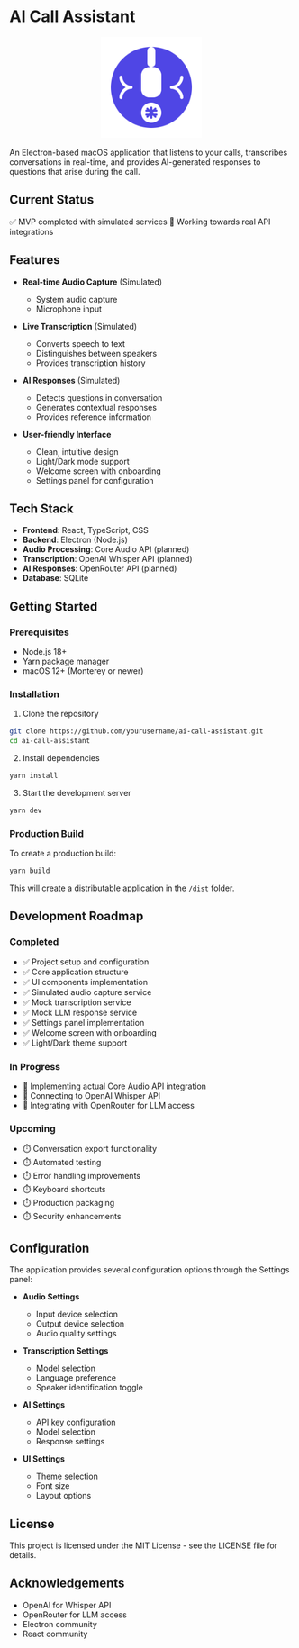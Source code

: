 # AI Call Assistant

<p align="center">
  <img src="public/logo.svg" alt="AI Call Assistant Logo" width="180">
</p>

An Electron-based macOS application that listens to your calls, transcribes conversations in real-time, and provides AI-generated responses to questions that arise during the call.

## Current Status

✅ MVP completed with simulated services
🚧 Working towards real API integrations

## Features

- **Real-time Audio Capture** (Simulated)
  - System audio capture 
  - Microphone input

- **Live Transcription** (Simulated)
  - Converts speech to text
  - Distinguishes between speakers
  - Provides transcription history

- **AI Responses** (Simulated)
  - Detects questions in conversation
  - Generates contextual responses
  - Provides reference information

- **User-friendly Interface**
  - Clean, intuitive design
  - Light/Dark mode support
  - Welcome screen with onboarding
  - Settings panel for configuration

## Tech Stack

- **Frontend**: React, TypeScript, CSS
- **Backend**: Electron (Node.js)
- **Audio Processing**: Core Audio API (planned)
- **Transcription**: OpenAI Whisper API (planned)
- **AI Responses**: OpenRouter API (planned)
- **Database**: SQLite

## Getting Started

### Prerequisites

- Node.js 18+ 
- Yarn package manager
- macOS 12+ (Monterey or newer)

### Installation

1. Clone the repository
```bash
git clone https://github.com/yourusername/ai-call-assistant.git
cd ai-call-assistant
```

2. Install dependencies
```bash
yarn install
```

3. Start the development server
```bash
yarn dev
```

### Production Build

To create a production build:

```bash
yarn build
```

This will create a distributable application in the `/dist` folder.

## Development Roadmap

### Completed
- ✅ Project setup and configuration
- ✅ Core application structure
- ✅ UI components implementation
- ✅ Simulated audio capture service
- ✅ Mock transcription service
- ✅ Mock LLM response service
- ✅ Settings panel implementation
- ✅ Welcome screen with onboarding
- ✅ Light/Dark theme support

### In Progress
- 🚧 Implementing actual Core Audio API integration
- 🚧 Connecting to OpenAI Whisper API
- 🚧 Integrating with OpenRouter for LLM access

### Upcoming
- ⏱️ Conversation export functionality
- ⏱️ Automated testing
- ⏱️ Error handling improvements
- ⏱️ Keyboard shortcuts
- ⏱️ Production packaging
- ⏱️ Security enhancements

## Configuration

The application provides several configuration options through the Settings panel:

- **Audio Settings**
  - Input device selection
  - Output device selection
  - Audio quality settings

- **Transcription Settings**
  - Model selection
  - Language preference
  - Speaker identification toggle

- **AI Settings**
  - API key configuration
  - Model selection
  - Response settings

- **UI Settings**
  - Theme selection
  - Font size
  - Layout options

## License

This project is licensed under the MIT License - see the LICENSE file for details.

## Acknowledgements

- OpenAI for Whisper API
- OpenRouter for LLM access
- Electron community
- React community 